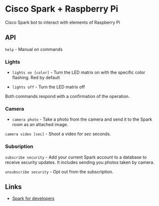# Cisco Spark + Raspberry Pi

Cisco Spark bot to interact with elements of Raspberry Pi



## API

```help``` - Manual on commands 

### Lights

* ```lights on [color]``` - Turn the LED matrix on with the specific color flashing. Red by default

* ```lights off``` - Turn the LED matrix off

Both commands respond with a confirmation of the operation.

### Camera

* ```camera photo``` - Take a photo from the camera and send it to the Spark room as an attached image.

```camera video [sec]``` - Shoot a video for *sec* seconds.

### Subsription

```subscribe security``` - Add your current Spark account to a database to receive security updates. It includes sending you photos taken by camera.

```unsubscribe security``` - Opt out from the subscription.

## Links

* [Spark for developers](https://developer.ciscospark.com)